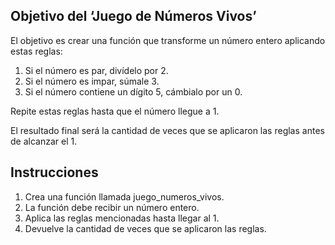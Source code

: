 ## Objetivo del ‘Juego de Números Vivos’
El objetivo es crear una función que transforme un número entero aplicando estas reglas:

1. Si el número es par, divídelo por 2.
2. Si el número es impar, súmale 3.
3. Si el número contiene un dígito 5, cámbialo por un 0.

Repite estas reglas hasta que el número llegue a 1.

El resultado final será la cantidad de veces que se aplicaron las reglas antes de alcanzar el 1.

## Instrucciones
1. Crea una función llamada juego_numeros_vivos.
2. La función debe recibir un número entero.
3. Aplica las reglas mencionadas hasta llegar al 1.
4. Devuelve la cantidad de veces que se aplicaron las reglas.